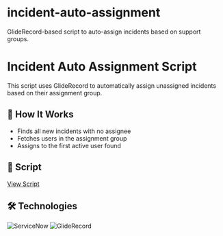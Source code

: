 # incident-auto-assignment
GlideRecord-based script to auto-assign incidents based on support groups.
# Incident Auto Assignment Script

This script uses GlideRecord to automatically assign unassigned incidents based on their assignment group.

## 🔧 How It Works

- Finds all new incidents with no assignee
- Fetches users in the assignment group
- Assigns to the first active user found

## 📜 Script

[View Script](./incidentAutoAssign.js)

## 🛠️ Technologies

![ServiceNow](https://img.shields.io/badge/-ServiceNow-0b5f19?logo=servicenow&logoColor=white)
![GlideRecord](https://img.shields.io/badge/-GlideRecord-0b5f19?logo=code&logoColor=white)
